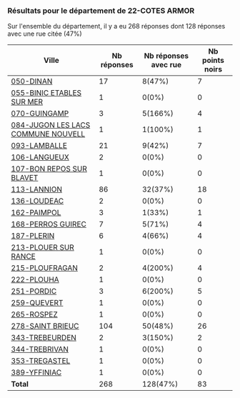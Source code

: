 ### Résultats pour le département de 22-COTES ARMOR

Sur l'ensemble du département, il y a eu 268 réponses dont 128 réponses avec une rue citée (47%)

| Ville | Nb réponses | Nb réponses avec rue | Nb points noirs |
|-------------|-------------|----------------------|-----------------|
|<a href='050-DINAN.md'>050-DINAN</a>|17|8(47%)|7|
|<a href='055-BINIC ETABLES SUR MER.md'>055-BINIC ETABLES SUR MER</a>|1|0(0%)|0|
|<a href='070-GUINGAMP.md'>070-GUINGAMP</a>|3|5(166%)|4|
|<a href='084-JUGON LES LACS COMMUNE NOUVELL.md'>084-JUGON LES LACS COMMUNE NOUVELL</a>|1|1(100%)|1|
|<a href='093-LAMBALLE.md'>093-LAMBALLE</a>|21|9(42%)|7|
|<a href='106-LANGUEUX.md'>106-LANGUEUX</a>|2|0(0%)|0|
|<a href='107-BON REPOS SUR BLAVET.md'>107-BON REPOS SUR BLAVET</a>|1|0(0%)|0|
|<a href='113-LANNION.md'>113-LANNION</a>|86|32(37%)|18|
|<a href='136-LOUDEAC.md'>136-LOUDEAC</a>|2|0(0%)|0|
|<a href='162-PAIMPOL.md'>162-PAIMPOL</a>|3|1(33%)|1|
|<a href='168-PERROS GUIREC.md'>168-PERROS GUIREC</a>|7|5(71%)|4|
|<a href='187-PLERIN.md'>187-PLERIN</a>|6|4(66%)|4|
|<a href='213-PLOUER SUR RANCE.md'>213-PLOUER SUR RANCE</a>|1|0(0%)|0|
|<a href='215-PLOUFRAGAN.md'>215-PLOUFRAGAN</a>|2|4(200%)|4|
|<a href='222-PLOUHA.md'>222-PLOUHA</a>|1|0(0%)|0|
|<a href='251-PORDIC.md'>251-PORDIC</a>|3|6(200%)|5|
|<a href='259-QUEVERT.md'>259-QUEVERT</a>|1|0(0%)|0|
|<a href='265-ROSPEZ.md'>265-ROSPEZ</a>|1|0(0%)|0|
|<a href='278-SAINT BRIEUC.md'>278-SAINT BRIEUC</a>|104|50(48%)|26|
|<a href='343-TREBEURDEN.md'>343-TREBEURDEN</a>|2|3(150%)|2|
|<a href='344-TREBRIVAN.md'>344-TREBRIVAN</a>|1|0(0%)|0|
|<a href='353-TREGASTEL.md'>353-TREGASTEL</a>|1|0(0%)|0|
|<a href='389-YFFINIAC.md'>389-YFFINIAC</a>|1|0(0%)|0|
| **Total** |268|128(47%)|83|
